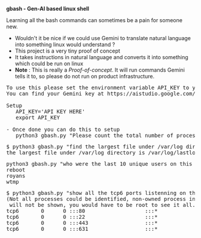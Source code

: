 **gbash - Gen-AI based linux shell**

Learning all the bash commands can sometimes be a pain for someone new. 
- Wouldn't it be nice if we could use Gemini to translate natural language into something linux would understand ?
- This project is a very tiny proof of concept
- It takes instructions in natural language and converts it into something which could be run on linux
- **Note** : This is really a _Proof-of-concept_. It will run commands Gemini tells it to, so please do not run on product infrastructure.

<pre>
To use this please set the environment variable API_KEY to your Gemini API key.
You can find your Gemini key at https://aistudio.google.com/app/apikey

Setup
   API_KEY='API KEY HERE'
   export API_KEY

- Once done you can do this to setup
   python3 gbash.py "Please count the total number of processes on this system"
</pre>

<pre>
$ python3 gbash.py "find the largest file under /var/log directory"
the largest file under /var/log directory is /var/log/lastlog
</pre>

<pre>
python3 gbash.py "who were the last 10 unique users on this syetm ?"
reboot
royans
wtmp
</pre>

<pre>
$ python3 gbash.py "show all the tcp6 ports listenning on this server"
(Not all processes could be identified, non-owned process info
 will not be shown, you would have to be root to see it all.)
tcp6       0      0 :::80                   :::*                    LISTEN      -                   
tcp6       0      0 :::22                   :::*                    LISTEN      -                   
tcp6       0      0 :::443                  :::*                    LISTEN      -                   
tcp6       0      0 :::631                  :::*                    LISTEN      -  
</pre>




